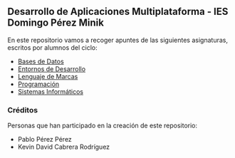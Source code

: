 ## Desarrollo de Aplicaciones Multiplataforma - IES Domingo Pérez Minik

En este repositorio vamos a recoger apuntes de las siguientes asignaturas, escritos por alumnos del ciclo:

* [Bases de Datos](BAE)
* [Entornos de Desarrollo](ETS)
* [Lenguaje de Marcas](LND)
* [Programación](PRO)
* [Sistemas Informáticos](SSF)

### Créditos

Personas que han participado en la creación de este repositorio:

* Pablo Pérez Pérez
* Kevin David Cabrera Rodríguez
